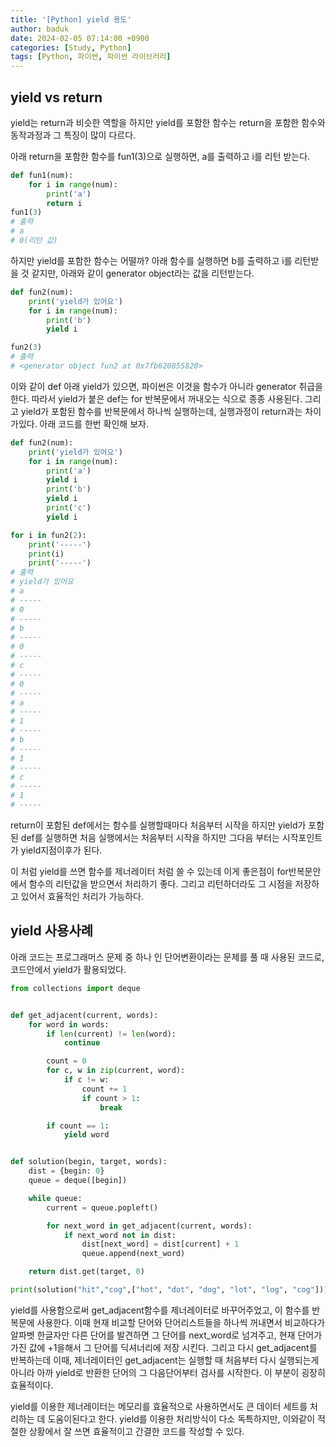 ```yaml
---
title: '[Python] yield 용도'
author: baduk
date: 2024-02-05 07:14:00 +0900
categories: [Study, Python]
tags: [Python, 파이썬, 파이썬 라이브러리]
---
```

## yield vs return
yield는 return과 비슷한 역할을 하지만 yield를 포함한 함수는 return을 포함한 함수와 동작과정과 그 특징이 많이 다르다.

아래 return을 포함한 함수를 fun1(3)으로 실행하면, a를 출력하고 i를 리턴 받는다.
```python
def fun1(num):
    for i in range(num):
        print('a')
        return i
fun1(3)
# 출력
# a
# 0(리턴 값)
```

하지만 yield를 포함한 함수는 어떨까? 아래 함수를 실행하면 b를 출력하고 i를 리턴받을 것 같지만, 아래와 같이 generator object라는 값을 리턴받는다.
```python
def fun2(num):
    print('yield가 있어요')
    for i in range(num):
        print('b')
        yield i

fun2(3)
# 출력
# <generator object fun2 at 0x7fb620855820>
```

이와 같이 def 아래 yield가 있으면, 파이썬은 이것을 함수가 아니라 generator 취급을 한다. 따라서 yield가 붙은 def는 for 반복문에서 꺼내오는 식으로 종종 사용된다. 그리고 yield가 포함된 함수를 반복문에서 하나씩 실행하는데, 실행과정이 return과는 차이가있다. 아래 코드를 한번 확인해 보자.

```python
def fun2(num):
    print('yield가 있어요')
    for i in range(num):
        print('a')
        yield i
        print('b')
        yield i
        print('c')
        yield i

for i in fun2(2):
    print('-----')
    print(i)
    print('-----')
# 출력
# yield가 있어요
# a
# -----
# 0
# -----
# b
# -----
# 0
# -----
# c
# -----
# 0
# -----
# a
# -----
# 1
# -----
# b
# -----
# 1
# -----
# c
# -----
# 1
# -----
```

return이 포함된 def에서는 함수를 실행할때마다 처음부터 시작을 하지만 yield가 포함된 def를 실행하면 처음 실행에서는 처음부터 시작을 하지만 그다음 부터는 시작포인트가 yield지점이후가 된다.

이 처럼 yield를 쓰면 함수를 제너레이터 처럼 쓸 수 있는데 이게 좋은점이
for반복문안에서 함수의 리턴값을 받으면서 처리하기 좋다. 그리고 리턴하더라도 그 시점을 저장하고 있어서 효율적인 처리가 가능하다.

## yield 사용사례

아래 코드는 프로그래머스 문제 중 하나 인 단어변환이라는 문제를 풀 때 사용된 코드로, 코드안에서 yield가 활용되었다.
```python
from collections import deque


def get_adjacent(current, words):
    for word in words:
        if len(current) != len(word):
            continue

        count = 0
        for c, w in zip(current, word):
            if c != w:
                count += 1
                if count > 1:
                    break

        if count == 1:
            yield word


def solution(begin, target, words):
    dist = {begin: 0}
    queue = deque([begin])

    while queue:
        current = queue.popleft()

        for next_word in get_adjacent(current, words):
            if next_word not in dist:
                dist[next_word] = dist[current] + 1
                queue.append(next_word)

    return dist.get(target, 0)

print(solution("hit","cog",["hot", "dot", "dog", "lot", "log", "cog"]))
```
yield를 사용함으로써 get_adjacent함수를 제너레이터로 바꾸어주었고, 이 함수를 반복문에 사용한다. 이때 현재 비교할 단어와 단어리스트들을 하나씩 꺼내면서 비교하다가 알파벳 한글자만 다른 단어를 발견하면 그 단어를 next_word로 넘겨주고, 현재 단어가 가진 값에 +1을해서 그 단어를 딕셔너리에 저장 시킨다. 그리고 다시 get_adjacent를 반복하는데 이때, 제너레이터인 get_adjacent는 실행할 때 처음부터 다시 실행되는게 아니라 아까 yield로 반환한 단어의 그 다음단어부터 검사를 시작한다. 이 부분이 굉장히 효율적이다. 

yield를 이용한 제너레이터는 메모리를 효율적으로 사용하면서도 큰 데이터 세트를 처리하는 데 도움이된다고 한다. yield를 이용한 처리방식이 다소 독특하지만, 이와같이 적절한 상황에서 잘 쓰면 효율적이고 간결한 코드를 작성할 수 있다. 